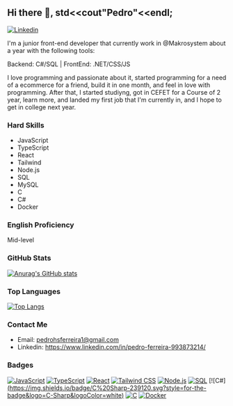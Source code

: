 ## Hi there 👋, std<<cout"Pedro"<<endl;

[![Linkedin](https://img.shields.io/badge/LinkedIn-0A66C2.svg?style=for-the-badge&logo=LinkedIn&logoColor=white)](https://www.linkedin.com/in/pedro-ferreira-993873214/)

I'm a junior front-end developer that currently work in @Makrosystem about a year with the following tools: 

Backend: C#/SQL | FrontEnd: .NET/CSS/JS

I love programming and passionate about it, started programming for a need of a ecommerce for a friend, build it in one month, and feel in love with programming. After that, I started studiyng, got in CEFET for a Course of 2 year, learn more, and landed my first job that I'm currently in, and I hope to get in college next year.


### Hard Skills
- JavaScript
- TypeScript
- React
- Tailwind
- Node.js
- SQL
- MySQL
- C
- C#
- Docker

### English Proficiency
Mid-level

### GitHub Stats
[![Anurag's GitHub stats](https://github-readme-stats.vercel.app/api?username=pedroferreira37&show_icons=true&theme=dracula)](https://github.com/anuraghazra/github-readme-stats)

### Top Languages
[![Top Langs](https://github-readme-stats.vercel.app/api/top-langs/?username=pedroferreira37&layout=compact&theme=dracula)](https://github.com/anuraghazra/github-readme-stats)

### Contact Me
- Email: pedrohsferreira1@gmail.com
- Linkedin: https://www.linkedin.com/in/pedro-ferreira-993873214/

### Badges
[![JavaScript](https://img.shields.io/badge/JavaScript-F7DF1E.svg?style=for-the-badge&logo=JavaScript&logoColor=black)](https://github.com/pedroferreira37)
[![TypeScript](https://img.shields.io/badge/TypeScript-3178C6.svg?style=for-the-badge&logo=TypeScript&logoColor=white)](https://github.com/pedroferreira37)
[![React]([https://img.shields.io/badge/-React-61DAFB?style=flat&logo=react&logoColor=black)](https://github.com/yourusername](https://img.shields.io/badge/React-61DAFB.svg?style=for-the-badge&logo=React&logoColor=black))
[![Tailwind CSS](https://img.shields.io/badge/Tailwind%20CSS-06B6D4.svg?style=for-the-badge&logo=Tailwind-CSS&logoColor=white)](https://github.com/pedroferreira37)
[![Node.js](https://img.shields.io/badge/Node.js-339933.svg?style=for-the-badge&logo=nodedotjs&logoColor=white)](https://github.com/pedroferreira37)
[![SQL](https://img.shields.io/badge/-SQL-4479A1?style=flat&logo=postgresql&logoColor=white)](https://github.com/pedroferreira37)
[![C#][(https://img.shields.io/badge/C%20Sharp-239120.svg?style=for-the-badge&logo=C-Sharp&logoColor=white)](https://github.com/pedroferreira37)
[![C](https://img.shields.io/badge/C-A8B9CC.svg?style=for-the-badge&logo=C&logoColor=black)](https://github.com/pedroferreira37)
[![Docker](https://img.shields.io/badge/Docker-2496ED.svg?style=for-the-badge&logo=Docker&logoColor=white)](https://github.com/pedroferreira37)


